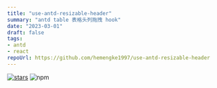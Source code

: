 ```yaml
---
title: "use-antd-resizable-header"
summary: "antd table 表格头列拖拽 hook"
date: "2023-03-01"
draft: false
tags:
- antd
- react
repoUrl: https://github.com/hemengke1997/use-antd-resizable-header
---
```


[![stars](https://img.shields.io/github/stars/hemengke1997/use-antd-resizable-header.svg?style=social&label=Stars)](https://github.com/hemengke1997/use-antd-resizable-header)
![npm](https://img.shields.io/npm/v/@minko-fe/use-antd-resizable-header?labelColor=rgb(104%2C%20104%2C%20104)&color=rgb(20%20158%20202%2F%201))
